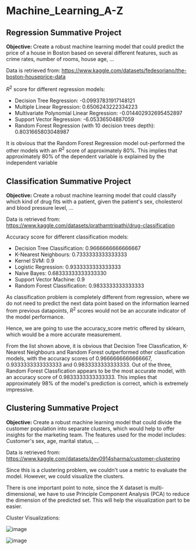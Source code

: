 # Machine_Learning_A-Z

## Regression Summative Project

<strong>Objective: </strong> Create a robust machine learning model that could predict the price of a house in Boston based on several different features, such as crime rates, number of rooms, house age, ...

Data is retrieved from: https://www.kaggle.com/datasets/fedesoriano/the-boston-houseprice-data

$R^2$ score for different regression models:
  - Decision Tree Regression: -0.09937831917148121
  - Multiple Linear Regression: 0.6506243222334223
  - Multivariate Polynomial Linear Regression: -0.014402932695452897
  - Support Vector Regression: -6.05336504887059
  - Random Forest Regression (with 10 decision trees depth): 0.8031665803048987

It is obvious that the Random Forest Regression model out-performed the other models with an $R^2$ score of approximately 80%. This implies that approximately 80% of the dependent variable is explained by the independent variable

## Classification Summative Project

<strong>Objective: </strong> Create a robust machine learning model that could classify which kind of drug fits with a patient, given the patient's sex, cholesterol and blood pressure level, ...

Data is retrieved from: https://www.kaggle.com/datasets/prathamtripathi/drug-classification

Accuracy score for different classification models:
- Decision Tree Classification: 0.9666666666666667
- K-Nearest Neighbours: 0.7333333333333333
- Kernel SVM: 0.9
- Logistic Regression: 0.9333333333333333
- Naive Bayes: 0.68333333333333330
- Support Vector Machine: 0.9
- Random Forest Classification: 0.9833333333333333

As classification problem is completely different from regression, where we do not need to predict the next data point based on the information learned from previous datapoints, $R^2$ scores would not be an accurate indicator of the model performance. 

Hence, we are going to use the accuracy_score metric offered by sklearn, which would be a more accurate measurement. 

From the list shown above, it is obvious that Decision Tree Classfication, K-Nearest Neighbours and Random Forest outperformed other classfication models, with the accuracy scores of 0.9666666666666667, 0.9333333333333333 and 0.9833333333333333. Out of the three, Random Forest Classfication appears to be the most accurate model, with an accuracy score of 0.9833333333333333. This implies that approximately 98% of the model's prediction is correct, which is extremely impressive. 

## Clustering Summative Project

<strong>Objective: </strong> Create a robust machine learning model that could divide the customer population into separate clusters, which would help to offer insights for the marketing team. The features used for the model includes: Customer's sex, age, marital status, ...

Data is retrieved from: https://www.kaggle.com/datasets/dev0914sharma/customer-clustering

Since this is a clustering problem, we couldn't use a metric to evaluate the model. However, we could visualize the clusters.

There is one important point to note, since the X dataset is multi-dimensional, we have to use Principle Component Analysis (PCA) to reduce the dimension of the predicted set. This will help the visualization part to be easier.

Cluster Visualizations:

![image](https://github.com/k13nNg/Machine_Learning_A-Z_Learning_Code/assets/75595156/4e467013-b51f-467b-8ba2-bf51866d088a)

![image](https://github.com/k13nNg/Machine_Learning_A-Z_Learning_Code/assets/75595156/0caad90e-a50e-4e1e-b8af-5548078b8a02)
